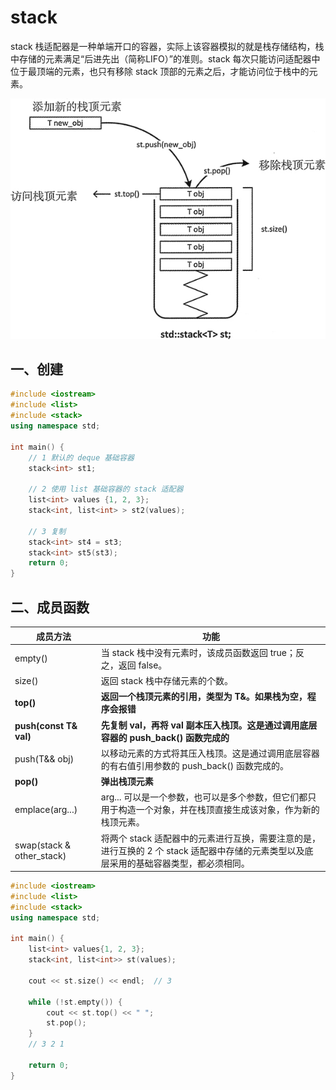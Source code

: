 # stack

stack 栈适配器是一种单端开口的容器，实际上该容器模拟的就是栈存储结构，栈中存储的元素满足“后进先出（简称LIFO）”的准则。stack 每次只能访问适配器中位于最顶端的元素，也只有移除 stack 顶部的元素之后，才能访问位于栈中的元素。

![](../doc/stack.png)

## 一、创建

```c++
#include <iostream>
#include <list>
#include <stack>
using namespace std;

int main() {
    // 1 默认的 deque 基础容器
    stack<int> st1;

    // 2 使用 list 基础容器的 stack 适配器
    list<int> values {1, 2, 3};
    stack<int, list<int> > st2(values);

    // 3 复制
    stack<int> st4 = st3;
    stack<int> st5(st3);
    return 0;
}
```

## 二、成员函数

| 成员方法                     | 功能                                                         |
| ---------------------------- | ------------------------------------------------------------ |
| empty()                      | 当 stack 栈中没有元素时，该成员函数返回 true；反之，返回 false。 |
| size()                       | 返回 stack 栈中存储元素的个数。                              |
| **top()**                    | **返回一个栈顶元素的引用，类型为 T&。如果栈为空，程序会报错** |
| **push(const T& val)**       | **先复制 val，再将 val 副本压入栈顶。这是通过调用底层容器的 push_back() 函数完成的** |
| push(T&& obj)                | 以移动元素的方式将其压入栈顶。这是通过调用底层容器的有右值引用参数的 push_back() 函数完成的。 |
| **pop()**                    | **弹出栈顶元素**                                             |
| emplace(arg...)              | arg... 可以是一个参数，也可以是多个参数，但它们都只用于构造一个对象，并在栈顶直接生成该对象，作为新的栈顶元素。 |
| swap(stack<T> & other_stack) | 将两个 stack 适配器中的元素进行互换，需要注意的是，进行互换的 2 个 stack 适配器中存储的元素类型以及底层采用的基础容器类型，都必须相同。 |

```c++
#include <iostream>
#include <list>
#include <stack>
using namespace std;

int main() {
    list<int> values{1, 2, 3};
    stack<int, list<int>> st(values);

    cout << st.size() << endl;  // 3

    while (!st.empty()) {
        cout << st.top() << " ";
        st.pop();
    }
    // 3 2 1

    return 0;
}
```

